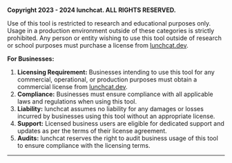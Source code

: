 

**Copyright 2023 - 2024 lunchcat. ALL RIGHTS RESERVED.**

Use of this tool is restricted to research and educational purposes only. Usage in a production environment outside of these categories is strictly prohibited. Any person or entity wishing to use this tool outside of research or school purposes must purchase a license from [lunchcat.dev](https://lunchcat.dev).

**For Businesses:**
1. **Licensing Requirement:** Businesses intending to use this tool for any commercial, operational, or production purposes must obtain a commercial license from [lunchcat.dev](https://lunchcat.dev).
2. **Compliance:** Businesses must ensure compliance with all applicable laws and regulations when using this tool.
3. **Liability:** lunchcat assumes no liability for any damages or losses incurred by businesses using this tool without an appropriate license.
4. **Support:** Licensed business users are eligible for dedicated support and updates as per the terms of their license agreement.
5. **Audits:** lunchcat reserves the right to audit business usage of this tool to ensure compliance with the licensing terms.

---

